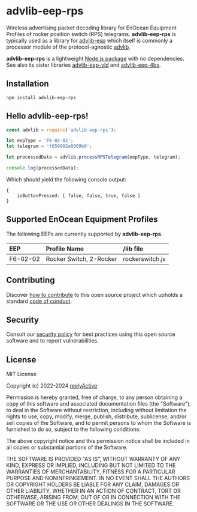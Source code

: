 advlib-eep-rps
==============

Wireless advertising packet decoding library for EnOcean Equipment Profiles of rocker position switch (RPS) telegrams.  __advlib-eep-rps__ is typically used as a library for [advlib-esp](https://github.com/reelyactive/advlib-esp) which itself is commonly a processor module of the protocol-agnostic [advlib](https://github.com/reelyactive/advlib).

__advlib-eep-rps__ is a lightweight [Node.js package](https://www.npmjs.com/package/advlib-eep-rps) with no dependencies.  See also its sister libraries [advlib-eep-vld](https://github.com/reelyactive/advlib-eep-vld) and [advlib-eep-4bs](https://github.com/reelyactive/advlib-eep-4bs).


Installation
------------

    npm install advlib-eep-rps


Hello advlib-eep-rps!
---------------------

```javascript
const advlib = require('advlib-eep-rps');

let eepType = 'F6-02-02';
let telegram = 'f650002e0069b0';

let processedData = advlib.processRPSTelegram(eepType, telegram);

console.log(processedData);
```

Which should yield the following console output:

    {
        isButtonPressed: [ false, false, true, false ]
    }


Supported EnOcean Equipment Profiles
------------------------------------

The following EEPs are currently supported by __advlib-eep-rps__.

| EEP      | Profile Name            | /lib file       |
|:---------|:------------------------|:----------------|
| F6-02-02 | Rocker Switch, 2-Rocker | rockerswitch.js |


Contributing
------------

Discover [how to contribute](CONTRIBUTING.md) to this open source project which upholds a standard [code of conduct](CODE_OF_CONDUCT.md).


Security
--------

Consult our [security policy](SECURITY.md) for best practices using this open source software and to report vulnerabilities.


License
-------

MIT License

Copyright (c) 2022-2024 [reelyActive](https://www.reelyactive.com)

Permission is hereby granted, free of charge, to any person obtaining a copy of this software and associated documentation files (the "Software"), to deal in the Software without restriction, including without limitation the rights to use, copy, modify, merge, publish, distribute, sublicense, and/or sell copies of the Software, and to permit persons to whom the Software is furnished to do so, subject to the following conditions:

The above copyright notice and this permission notice shall be included in all copies or substantial portions of the Software.

THE SOFTWARE IS PROVIDED "AS IS", WITHOUT WARRANTY OF ANY KIND, EXPRESS OR 
IMPLIED, INCLUDING BUT NOT LIMITED TO THE WARRANTIES OF MERCHANTABILITY, 
FITNESS FOR A PARTICULAR PURPOSE AND NONINFRINGEMENT. IN NO EVENT SHALL THE 
AUTHORS OR COPYRIGHT HOLDERS BE LIABLE FOR ANY CLAIM, DAMAGES OR OTHER 
LIABILITY, WHETHER IN AN ACTION OF CONTRACT, TORT OR OTHERWISE, ARISING FROM, 
OUT OF OR IN CONNECTION WITH THE SOFTWARE OR THE USE OR OTHER DEALINGS IN 
THE SOFTWARE.
